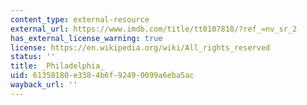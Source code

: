 ```yaml
---
content_type: external-resource
external_url: https://www.imdb.com/title/tt0107818/?ref_=nv_sr_2
has_external_license_warning: true
license: https://en.wikipedia.org/wiki/All_rights_reserved
status: ''
title: _Philadelphia_
uid: 61358180-e338-4b6f-9249-0099a6eba5ac
wayback_url: ''
---
```

